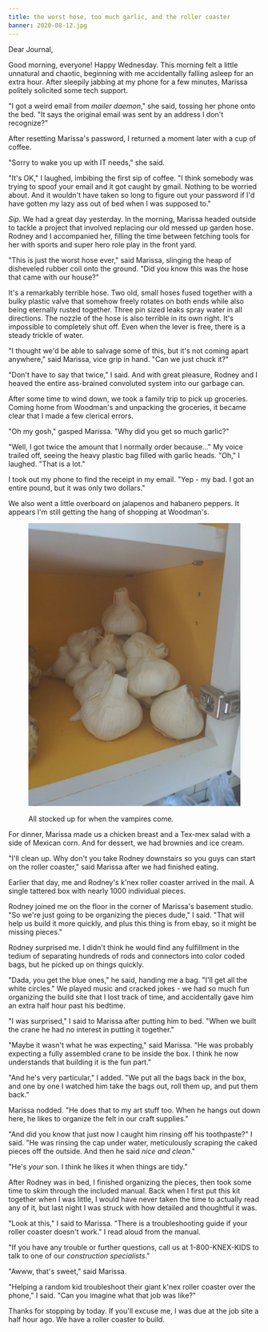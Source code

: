 ```yaml
---
title: the worst hose, too much garlic, and the roller coaster
banner: 2020-08-12.jpg
---
```


Dear Journal,

Good morning, everyone!  Happy Wednesday.  This morning felt a little
unnatural and chaotic, beginning with me accidentally falling asleep
for an extra hour.  After sleepily jabbing at my phone for a few
minutes, Marissa politely solicited some tech support.

"I got a weird email from _mailer daemon_," she said, tossing her
phone onto the bed.  "It says the original email was sent by an
address I don't recognize?"

After resetting Marissa's password, I returned a moment later with a
cup of coffee.

"Sorry to wake you up with IT needs," she said.

"It's OK," I laughed, imbibing the first sip of coffee.  "I think
somebody was trying to spoof your email and it got caught by gmail.
Nothing to be worried about.  And it wouldn't have taken so long to
figure out your password if I'd have gotten my lazy ass out of bed
when I was supposed to."

_Sip_.  We had a great day yesterday.  In the morning, Marissa headed
outside to tackle a project that involved replacing our old messed up
garden hose.  Rodney and I accompanied her, filling the time between
fetching tools for her with sports and super hero role play in the
front yard.

"This is just the worst hose ever," said Marissa, slinging the heap
of disheveled rubber coil onto the ground.  "Did you know this was the
hose that came with our house?"

It's a remarkably terrible hose.  Two old, small hoses fused together
with a bulky plastic valve that somehow freely rotates on both ends
while also being eternally rusted together.  Three pin sized leaks
spray water in all directions.  The nozzle of the hose is also
terrible in its own right.  It's impossible to completely shut off.
Even when the lever is free, there is a steady trickle of water.

"I thought we'd be able to salvage some of this, but it's not coming
apart anywhere," said Marissa, vice grip in hand.  "Can we just chuck
it?"

"Don't have to say that twice," I said.  And with great pleasure,
Rodney and I heaved the entire ass-brained convoluted system into our
garbage can.

After some time to wind down, we took a family trip to pick up
groceries.  Coming home from Woodman's and unpacking the groceries, it
became clear that I made a few clerical errors.

"Oh my gosh," gasped Marissa.  "Why did you get so much garlic?"

"Well, I got twice the amount that I normally order because..."  My
voice trailed off, seeing the heavy plastic bag filled with garlic
heads.  "Oh," I laughed.  "That is a lot."

I took out my phone to find the receipt in my email.  "Yep - my bad.
I got an entire pound, but it was only two dollars."

We also went a little overboard on jalapenos and habanero peppers.  It
appears I'm still getting the hang of shopping at Woodman's.

<figure>
  <a href="/images/too-much-garlic.jpg">
    <img alt="too much garlic" src="/images/too-much-garlic.jpg"/>
  </a>
  <figcaption>
    <p>All
stocked up for when the vampires come.</p>
  </figcaption>
</figure>

For dinner, Marissa made us a chicken breast and a Tex-mex salad with
a side of Mexican corn.  And for dessert, we had brownies and
ice cream.

"I'll clean up.  Why don't you take Rodney downstairs so you guys can
start on the roller coaster," said Marissa after we had finished
eating.

Earlier that day, me and Rodney's k'nex roller coaster arrived in the
mail.  A single tattered box with nearly 1000 individual pieces.

Rodney joined me on the floor in the corner of Marissa's basement
studio.  "So we're just going to be organizing the pieces dude," I
said.  "That will help us build it more quickly, and plus this thing
is from ebay, so it might be missing pieces."

Rodney surprised me.  I didn't think he would find any fulfillment in
the tedium of separating hundreds of rods and connectors into color
coded bags, but he picked up on things quickly.

"Dada, you get the blue ones," he said, handing me a bag.  "I'll get
all the white circles."  We played music and cracked jokes - we had so
much fun organizing the build site that I lost track of time, and
accidentally gave him an extra half hour past his bedtime.

"I was surprised," I said to Marissa after putting him to bed.  "When
we built the crane he had no interest in putting it together."

"Maybe it wasn't what he was expecting," said Marissa.  "He was
probably expecting a fully assembled crane to be inside the box.  I
think he now understands that building it is the fun part."

"And he's very particular," I added.  "We put all the bags back in the
box, and one by one I watched him take the bags out, roll them up, and
put them back."

Marissa nodded.  "He does that to my art stuff too.  When he hangs out
down here, he likes to organize the felt in our craft supplies."

"And did you know that just now I caught him rinsing off his
toothpaste?" I said.  "He was rinsing the cap under water,
meticulously scraping the caked pieces off the outside.  And then he
said _nice and clean_."

"He's _your_ son.  I think he likes it when things are tidy."

After Rodney was in bed, I finished organizing the pieces, then took
some time to skim through the included manual.  Back when I first put
this kit together when I was little, I would have never taken the time
to actually read any of it, but last night I was struck with how
detailed and thoughtful it was.

"Look at this," I said to Marissa.  "There is a troubleshooting guide
if your roller coaster doesn't work."  I read aloud from the manual.

"If you have any trouble or further questions, call us at
1-800-KNEX-KIDS to talk to one of our _construction specialists_."

"Awww, that's sweet," said Marissa.

"Helping a random kid troubleshoot their giant k'nex roller coaster
over the phone," I said.  "Can you imagine what that job was like?"

Thanks for stopping by today.  If you'll excuse me, I was due at the
job site a half hour ago.  We have a roller coaster to build.
